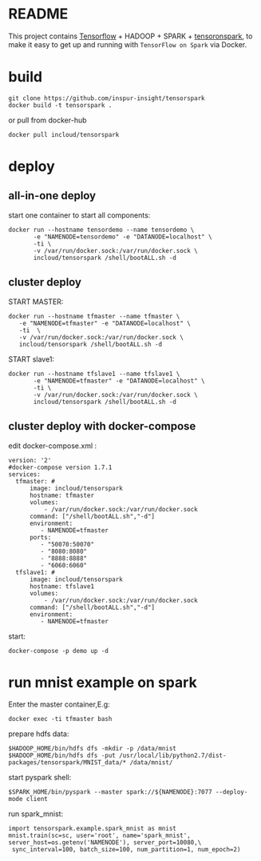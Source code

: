# README
This project contains [Tensorflow] + HADOOP + SPARK + [tensoronspark],
 to make it easy to get up and running with `TensorFlow on Spark` via Docker.

# build

    git clone https://github.com/inspur-insight/tensorspark
    docker build -t tensorspark .
or pull from docker-hub

    docker pull incloud/tensorspark
# deploy
## all-in-one deploy
start one container to start all components:

    docker run --hostname tensordemo --name tensordemo \
           -e "NAMENODE=tensordemo" -e "DATANODE=localhost" \
           -ti \
           -v /var/run/docker.sock:/var/run/docker.sock \
           incloud/tensorspark /shell/bootALL.sh -d

## cluster deploy
START MASTER:

    docker run --hostname tfmaster --name tfmaster \
       -e "NAMENODE=tfmaster" -e "DATANODE=localhost" \
       -ti  \
       -v /var/run/docker.sock:/var/run/docker.sock \
       incloud/tensorspark /shell/bootALL.sh -d
START slave1:

    docker run --hostname tfslave1 --name tfslave1 \
           -e "NAMENODE=tfmaster" -e "DATANODE=localhost" \
           -ti \
           -v /var/run/docker.sock:/var/run/docker.sock \
           incloud/tensorspark /shell/bootALL.sh -d
## cluster deploy with docker-compose
edit docker-compose.xml :

    version: '2'
    #docker-compose version 1.7.1
    services:
      tfmaster: #
          image: incloud/tensorspark
          hostname: tfmaster
          volumes:
              - /var/run/docker.sock:/var/run/docker.sock
          command: ["/shell/bootALL.sh","-d"]
          environment:
             - NAMENODE=tfmaster
          ports:
             - "50070:50070"
             - "8080:8080"
             - "8888:8888"
             - "6060:6060"
      tfslave1: #
          image: incloud/tensorspark
          hostname: tfslave1
          volumes:
              - /var/run/docker.sock:/var/run/docker.sock
          command: ["/shell/bootALL.sh","-d"]
          environment:
             - NAMENODE=tfmaster
start:

    docker-compose -p demo up -d

# run mnist example on spark

Enter the master container,E.g:

    docker exec -ti tfmaster bash

prepare hdfs data:

    $HADOOP_HOME/bin/hdfs dfs -mkdir -p /data/mnist
    $HADOOP_HOME/bin/hdfs dfs -put /usr/local/lib/python2.7/dist-packages/tensorspark/MNIST_data/* /data/mnist/

start pyspark shell:

    $SPARK_HOME/bin/pyspark --master spark://${NAMENODE}:7077 --deploy-mode client
run spark_mnist:


    import tensorspark.example.spark_mnist as mnist
    mnist.train(sc=sc, user='root', name='spark_mnist', server_host=os.getenv('NAMENODE'), server_port=10080,\
     sync_interval=100, batch_size=100, num_partition=1, num_epoch=2)



[Tensorflow]: https://github.com/tensorflow/tensorflow/tree/master/tensorflow/tools/docker
[tensoronspark]: https://github.com/liangfengsid/tensoronspark